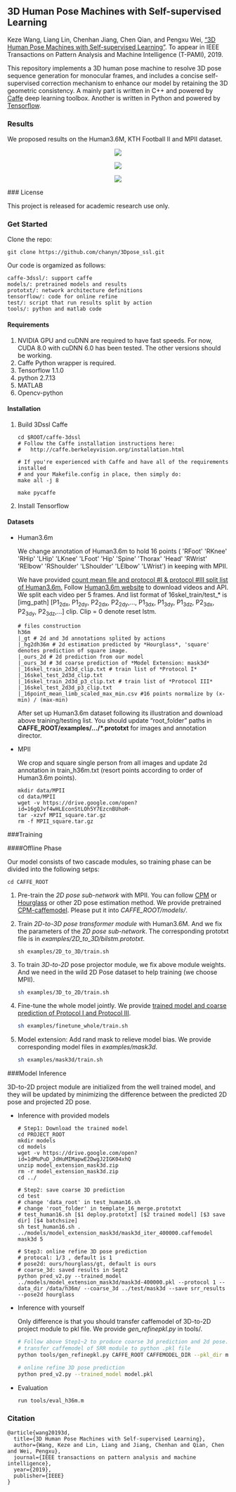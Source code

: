 ## 3D Human Pose Machines with Self-supervised Learning

Keze Wang, Liang Lin, Chenhan Jiang, Chen Qian, and Pengxu Wei, [“3D Human Pose Machines with Self-supervised Learning”](https://arxiv.org/abs/1901.03798). To appear in IEEE Transactions on Pattern Analysis and Machine Intelligence (T-PAMI), 2019.

This repository implements a 3D human pose machine to resolve 3D pose sequence generation for monocular frames, and includes a concise self-supervised correction mechanism to enhance our model by retaining the 3D geometric consistency. A mainly part is written in C++ and powered by [Caffe](https://github.com/BVLC/caffe) deep learning toolbox. Another is written in Python and powered by [Tensorflow](https://github.com/tensorflow/tensorflow).

### Results

We proposed results on the Human3.6M, KTH Football II and MPII dataset.

<p align="center">
    <img src=http://www.sysu-hcp.net/wp-content/uploads/2019/01/WeChat-Screenshot_20190111210435.png>
</p>

<p align="center">
    <img src="http://www.sysu-hcp.net/wp-content/uploads/2019/01/WeChat-Screenshot_20190111210519.png">
</p>

<p align="center">
    <img src="http://www.sysu-hcp.net/wp-content/uploads/2019/01/WeChat-Screenshot_20190111210546.png">
</p>
### License

This project is released for academic research use only.

### Get Started

Clone the repo:

```
git clone https://github.com/chanyn/3Dpose_ssl.git
```

Our code is orgamized as follows:

```
caffe-3dssl/: support caffe
models/: pretrained models and results
prototxt/: network architecture definitions
tensorflow/: code for online refine 
test/: script that run results split by action 
tools/: python and matlab code 
```

#### Requirements

1. NVIDIA GPU and cuDNN are required to have fast speeds. For now, CUDA 8.0 with cuDNN 6.0 has been tested. The other versions should be working.
2. Caffe Python wrapper is required. 
3. Tensorflow 1.1.0
4. python 2.7.13
5. MATLAB
6. Opencv-python

#### Installation

1. Build 3Dssl Caffe

   ```
   cd $ROOT/caffe-3dssl
   # Follow the Caffe installation instructions here:
   #   http://caffe.berkeleyvision.org/installation.html
   
   # If you're experienced with Caffe and have all of the requirements installed
   # and your Makefile.config in place, then simply do:
   make all -j 8
   
   make pycaffe
   ```

2. Install Tensorflow

#### Datasets

+ Human3.6m

  We change annotation of Human3.6m to hold 16 points ( 'RFoot' 'RKnee' 'RHip' 'LHip' 'LKnee' 'LFoot' 'Hip' 'Spine' 'Thorax' 'Head' 'RWrist' 'RElbow'  'RShoulder' 'LShoulder' 'LElbow' 'LWrist') in keeping with MPII. 

  We have provided [count mean file and protocol #I & protocol #III split list of Human3.6m.](https://drive.google.com/open?id=1uXy_BdfS8nt6dghSI6gDqWmcB84_jl3o) Follow [Human3.6m website](http://vision.imar.ro/human3.6m/description.php) to download videos and API. We split each video per 5 frames.  And list format of 16skel_train/test_* is [img_path] [P1<sub>2dx</sub>, P1<sub>2dy</sub>, P2<sub>2dx</sub>, P2<sub>2dy</sub>,..., P1<sub>3dx</sub>, P1<sub>3dy</sub>, P1<sub>3dz</sub>, P2<sub>3dx</sub>, P2<sub>3dy</sub>, P2<sub>3dz</sub>,...] clip. Clip = 0 denote reset lstm.

  ```shell
  # files construction
  h36m
  |_gt # 2d and 3d annotations splited by actions
  |_hg2dh36m # 2d estimation predicted by *Hourglass*, 'square' denotes prediction of square image. 
  |_ours_2d # 2d prediction from our model
  |_ours_3d # 3d coarse prediction of *Model Extension: mask3d*
  |_16skel_train_2d3d_clip.txt # train list of *Protocol I*
  |_16skel_test_2d3d_clip.txt
  |_16skel_train_2d3d_p3_clip.txt # train list of *Protocol III*
  |_16skel_test_2d3d_p3_clip.txt
  |_16point_mean_limb_scaled_max_min.csv #16 points normalize by (x-min) / (max-min)
  ```

  After set up Human3.6m dataset following its illustration and download above training/testing list. You should update “root_folder” paths in **CAFFE_ROOT/examples/.../*.prototxt** for images and annotation director. 

+ MPII

  We crop and square single person from  all images and update 2d annotation in train_h36m.txt (resort points according to order of Human3.6m points).

  ```
  mkdir data/MPII
  cd data/MPII
  wget -v https://drive.google.com/open?id=16gQJvf4wHLEconStLOh5Y7EzcnBUhoM-
  tar -xzvf MPII_square.tar.gz
  rm -f MPII_square.tar.gz
  ```

  

###Training

####Offline Phase

Our model consists of two cascade modules, so training phase can be divided into the following setps:

```
cd CAFFE_ROOT
```

1. Pre-train the *2D pose sub-network* with MPII. You can follow [CPM](https://arxiv.org/abs/1602.00134) or [Hourglass](https://arxiv.org/abs/1603.06937) or other 2D pose estimation method. We provide pretrained [CPM-caffemodel](https://drive.google.com/open?id=1fUfC7NWFbWOPmDPFBGu3iPFK8nO6PFIM). Please put it into *CAFFE_ROOT/models/*.

2. Train *2D-to-3D pose transformer module* with Human3.6M. And we fix the parameters of the *2D pose sub-network*. The corresponding prototxt file is in *examples/2D_to_3D/bilstm.prototxt*. 

   ```
   sh examples/2D_to_3D/train.sh
   ```

3. To train *3D-to-2D* pose projector module, we fix above module weights. And we need in the wild 2D Pose dataset to help training (we choose MPII).

   ```sh
   sh examples/3D_to_2D/train.sh
   ```

4. Fine-tune the whole model jointly. We provide [trained model and coarse prediction of Protocol I and Protocol III](https://drive.google.com/open?id=1DS50Na6fbTaG-mHVzFbINx9AE5Wgpqa6).

   ```sh
   sh examples/finetune_whole/train.sh
   ```

5. Model extension: Add rand mask to relieve model bias. We provide corresponding model files in *examples/mask3d*.

   ```sh
   sh examples/mask3d/train.sh
   ```



###Model Inference

3D-to-2D project module are initialized from the well trained model, and they will be updated by minimizing the difference between the predicted 2D pose and projected 2D pose.

+ Inference with provided models

  ```shell
  # Step1: Download the trained model
  cd PROJECT_ROOT
  mkdir models
  cd models
  wget -v https://drive.google.com/open?id=1dMuPuD_JdHuMIMapwE2DwgJ2IGK04xhQ
  unzip model_extension_mask3d.zip
  rm -r model_extension_mask3d.zip
  cd ../
  
  # Step2: save coarse 3D prediction
  cd test
  # change 'data_root' in test_human16.sh 
  # change 'root_folder' in template_16_merge.prototxt
  # test_human16.sh [$1 deploy.prototxt] [$2 trained model] [$3 save dir] [$4 batchsize]
  sh test_human16.sh . ../models/model_extension_mask3d/mask3d_iter_400000.caffemodel mask3d 5
  
  # Step3: online refine 3D pose prediction
  # protocal: 1/3 , default is 1
  # pose2d: ours/hourglass/gt, default is ours
  # coarse_3d: saved results in Sept2
  python pred_v2.py --trained_model ../models/model_extension_mask3d/mask3d-400000.pkl --protocol 1 --data_dir /data/h36m/ --coarse_3d ../test/mask3d --save srr_results --pose2d hourglass
  ```

  

+ Inference with yourself

  Only difference is that you should transfer caffemodel of 3D-to-2D project module to pkl file. We provide *gen_refinepkl.py* in tools/.

  ```sh
  # Follow above Step1~2 to produce coarse 3d prediction and 2d pose.
  # transfer caffemodel of SRR module to python .pkl file
  python tools/gen_refinepkl.py CAFFE_ROOT CAFFEMODEL_DIR --pkl_dir model.pkl
  
  # online refine 3D pose prediction
  python pred_v2.py --trained_model model.pkl
  ```

  

+ Evaluation

  ```
  run tools/eval_h36m.m
  ```



### Citation

```
@article{wang20193d,
  title={3D Human Pose Machines with Self-supervised Learning},
  author={Wang, Keze and Lin, Liang and Jiang, Chenhan and Qian, Chen and Wei, Pengxu},
  journal={IEEE transactions on pattern analysis and machine intelligence},
  year={2019},
  publisher={IEEE}
}
```

